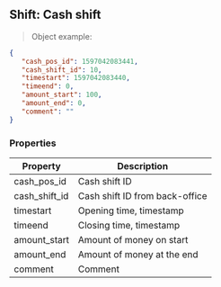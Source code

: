 ## Shift: Cash shift

> Object example: 

```json
{
   "cash_pos_id": 1597042083441,
   "cash_shift_id": 10,
   "timestart": 1597042083440,
   "timeend": 0,
   "amount_start": 100,
   "amount_end": 0,
   "comment": ""
}
```

### Properties

Property | Description
-------- | --------
cash_pos_id | Cash shift ID
cash_shift_id | Cash shift ID from back-office
timestart | Opening time, timestamp
timeend | Closing time, timestamp
amount_start | Amount of money on start
amount_end | Amount of money at the end
comment | Comment
